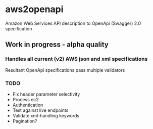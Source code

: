 # aws2openapi
Amazon Web Services API description to OpenApi (Swagger) 2.0 specification

## Work in progress - alpha quality

### Handles all current (v2) AWS json and xml specifications

Resultant OpenApi specifications pass multiple validators

### TODO

* Fix header parameter selectivity
* Process ec2
* Authentication
* Test against live endpoints
* Validate xml-handling keywords
* Pagination?
